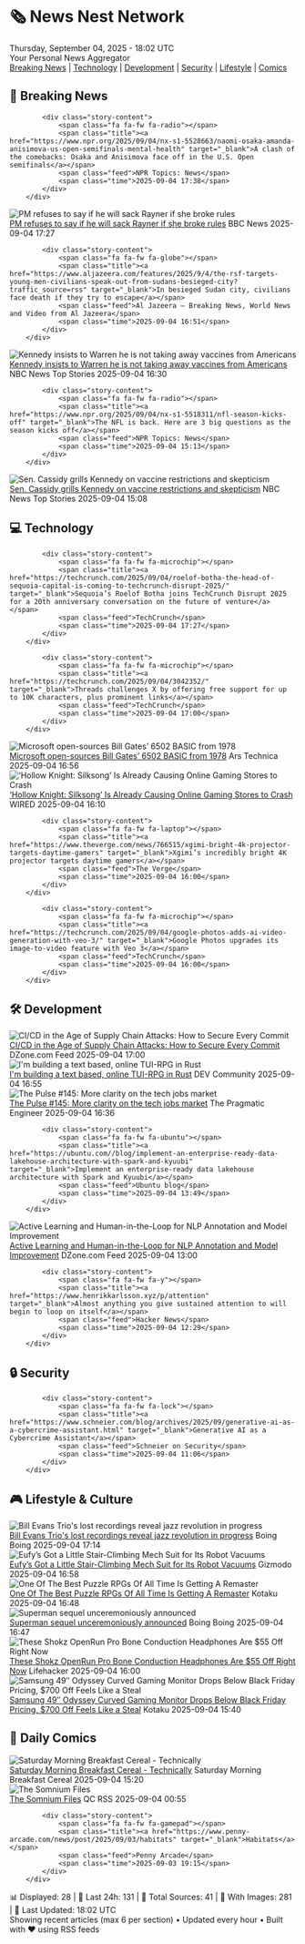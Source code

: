 <!-- Processing 54 RSS feeds at 2025-09-04 18:02:18 UTC -->
<!-- Processing: XKCD -->
<!-- Processing: Saturday Morning Breakfast Cereal -->
<!-- Processing: Cyanide & Happiness -->
<!-- Processing: BBC Breaking News -->
<!-- Processing: Al Jazeera Breaking News -->
<!-- Processing: NPR News -->
<!-- Processing: Reuters World News -->
<!-- Processing: Associated Press Breaking -->
<!-- Processing: NBC News Breaking -->
<!-- Processing: Guardian World News -->
<!-- Processing: Sky News World -->
<!-- Processing: TechCrunch -->
<!-- Processing: Ars Technica -->
<!-- Processing: O'Reilly Radar -->
<!-- Processing: Lobsters Python -->
<!-- Processing: DistroWatch -->
<!-- Processing: Linux.com -->
<!-- Processing: GitLab Blog -->
<!-- Processing: InfoQ -->
<!-- Processing: DZone -->
<!-- Processing: Kotaku -->
<!-- Processing: Boing Boing -->
<!-- Generated 11 new posts out of 22 feeds processed -->
<div class="newspaper-header">
    <h1 class="newspaper-title">🗞️ News Nest Network</h1>
    <div class="newspaper-date">Thursday, September 04, 2025 - 18:02 UTC</div>
    <div class="newspaper-subtitle">Your Personal News Aggregator</div>
</div>

<div class="newspaper-nav">
    <a href="#breaking">Breaking News</a> |
    <a href="#tech">Technology</a> |
    <a href="#dev">Development</a> |
    <a href="#security">Security</a> |
    <a href="#lifestyle">Lifestyle</a> |
    <a href="#webcomics">Comics</a>
</div>

<div class="news-section breaking-news" id="breaking">
<h2 class="section-header">🚨 Breaking News</h2>
<div class="stories-container">
<div class="story">
            
            <div class="story-content">
                <span class="fa fa-fw fa-radio"></span>
                <span class="title"><a href="https://www.npr.org/2025/09/04/nx-s1-5528663/naomi-osaka-amanda-anisimova-us-open-semifinals-mental-health" target="_blank">A clash of the comebacks: Osaka and Anisimova face off in the U.S. Open semifinals</a></span>
                <span class="feed">NPR Topics: News</span>
                <span class="time">2025-09-04 17:38</span>
            </div>
        </div>
<div class="story">
            <img src="https://ichef.bbci.co.uk/ace/standard/240/cpsprodpb/dd25/live/868b3430-89ae-11f0-84c8-99de564f0440.jpg" alt="PM refuses to say if he will sack Rayner if she broke rules" class="story-image" loading="lazy" onerror="this.style.display='none'">
            <div class="story-content">
                <span class="fa fa-fw fa-flag"></span>
                <span class="title"><a href="https://www.bbc.com/news/articles/ce321d2n45vo?at_medium=RSS&at_campaign=rss" target="_blank">PM refuses to say if he will sack Rayner if she broke rules</a></span>
                <span class="feed">BBC News</span>
                <span class="time">2025-09-04 17:27</span>
            </div>
        </div>
<div class="story">
            
            <div class="story-content">
                <span class="fa fa-fw fa-globe"></span>
                <span class="title"><a href="https://www.aljazeera.com/features/2025/9/4/the-rsf-targets-young-men-civilians-speak-out-from-sudans-besieged-city?traffic_source=rss" target="_blank">In besieged Sudan city, civilians face death if they try to escape</a></span>
                <span class="feed">Al Jazeera – Breaking News, World News and Video from Al Jazeera</span>
                <span class="time">2025-09-04 16:51</span>
            </div>
        </div>
<div class="story">
            <img src="https://media-cldnry.s-nbcnews.com/image/upload/t_fit_1500w/mpx/2704722219/2025_09/1757003401161_now_brk_warren_rfk_vaccines_250904_1920x1080-am6c1v.jpg" alt="Kennedy insists to Warren he is not taking away vaccines from Americans" class="story-image" loading="lazy" onerror="this.style.display='none'">
            <div class="story-content">
                <span class="fa fa-fw fa-broadcast-tower"></span>
                <span class="title"><a href="https://www.nbcnews.com/now/video/kennedy-insists-to-warren-he-is-not-taking-away-vaccines-from-americans-246711365787" target="_blank">Kennedy insists to Warren he is not taking away vaccines from Americans</a></span>
                <span class="feed">NBC News Top Stories</span>
                <span class="time">2025-09-04 16:30</span>
            </div>
        </div>
<div class="story">
            
            <div class="story-content">
                <span class="fa fa-fw fa-radio"></span>
                <span class="title"><a href="https://www.npr.org/2025/09/04/nx-s1-5518311/nfl-season-kicks-off" target="_blank">The NFL is back. Here are 3 big questions as the season kicks off</a></span>
                <span class="feed">NPR Topics: News</span>
                <span class="time">2025-09-04 15:13</span>
            </div>
        </div>
<div class="story">
            <img src="https://media-cldnry.s-nbcnews.com/image/upload/t_fit_1500w/mpx/2704722219/2025_09/1756998494480_now_brk_cassidy_kennedy_vaccines_250904_1920x1080-l22qh0.jpg" alt="Sen. Cassidy grills Kennedy on vaccine restrictions and skepticism" class="story-image" loading="lazy" onerror="this.style.display='none'">
            <div class="story-content">
                <span class="fa fa-fw fa-broadcast-tower"></span>
                <span class="title"><a href="https://www.nbcnews.com/now/video/sen-cassidy-grills-kennedy-on-vaccine-restrictions-and-skepticism-246699589769" target="_blank">Sen. Cassidy grills Kennedy on vaccine restrictions and skepticism</a></span>
                <span class="feed">NBC News Top Stories</span>
                <span class="time">2025-09-04 15:08</span>
            </div>
        </div>
</div>
</div>
<div class="news-section tech-news" id="tech">
<h2 class="section-header">💻 Technology</h2>
<div class="stories-container">
<div class="story">
            
            <div class="story-content">
                <span class="fa fa-fw fa-microchip"></span>
                <span class="title"><a href="https://techcrunch.com/2025/09/04/roelof-botha-the-head-of-sequoia-capital-is-coming-to-techcrunch-disrupt-2025/" target="_blank">Sequoia’s Roelof Botha joins TechCrunch Disrupt 2025 for a 20th anniversary conversation on the future of venture</a></span>
                <span class="feed">TechCrunch</span>
                <span class="time">2025-09-04 17:27</span>
            </div>
        </div>
<div class="story">
            
            <div class="story-content">
                <span class="fa fa-fw fa-microchip"></span>
                <span class="title"><a href="https://techcrunch.com/2025/09/04/3042352/" target="_blank">Threads challenges X by offering free support for up to 10K characters, plus prominent links</a></span>
                <span class="feed">TechCrunch</span>
                <span class="time">2025-09-04 17:00</span>
            </div>
        </div>
<div class="story">
            <img src="https://cdn.arstechnica.net/wp-content/uploads/2024/05/basic_apple_2-500x500.jpg" alt="Microsoft open-sources Bill Gates’ 6502 BASIC from 1978" class="story-image" loading="lazy" onerror="this.style.display='none'">
            <div class="story-content">
                <span class="fa fa-fw fa-cog"></span>
                <span class="title"><a href="https://arstechnica.com/gadgets/2025/09/microsoft-open-sources-bill-gates-6502-basic-from-1978/" target="_blank">Microsoft open-sources Bill Gates’ 6502 BASIC from 1978</a></span>
                <span class="feed">Ars Technica</span>
                <span class="time">2025-09-04 16:56</span>
            </div>
        </div>
<div class="story">
            <img src="https://media.wired.com/photos/68b9b74debac84a11c241098/master/pass/Silksong_Promo_03.jpg" alt="‘Hollow Knight: Silksong’ Is Already Causing Online Gaming Stores to Crash" class="story-image" loading="lazy" onerror="this.style.display='none'">
            <div class="story-content">
                <span class="fa fa-fw fa-bolt"></span>
                <span class="title"><a href="https://www.wired.com/story/hollow-knight-silksong-is-already-causing-online-gaming-stores-to-crash/" target="_blank">‘Hollow Knight: Silksong’ Is Already Causing Online Gaming Stores to Crash</a></span>
                <span class="feed">WIRED</span>
                <span class="time">2025-09-04 16:10</span>
            </div>
        </div>
<div class="story">
            
            <div class="story-content">
                <span class="fa fa-fw fa-laptop"></span>
                <span class="title"><a href="https://www.theverge.com/news/766515/xgimi-bright-4k-projector-targets-daytime-gamers" target="_blank">Xgimi’s incredibly bright 4K projector targets daytime gamers</a></span>
                <span class="feed">The Verge</span>
                <span class="time">2025-09-04 16:00</span>
            </div>
        </div>
<div class="story">
            
            <div class="story-content">
                <span class="fa fa-fw fa-microchip"></span>
                <span class="title"><a href="https://techcrunch.com/2025/09/04/google-photos-adds-ai-video-generation-with-veo-3/" target="_blank">Google Photos upgrades its image-to-video feature with Veo 3</a></span>
                <span class="feed">TechCrunch</span>
                <span class="time">2025-09-04 16:00</span>
            </div>
        </div>
</div>
</div>
<div class="news-section dev-news" id="dev">
<h2 class="section-header">🛠️ Development</h2>
<div class="stories-container">
<div class="story">
            <img src="https://dz2cdn1.dzone.com/thumbnail?fid=18595820&w=600" alt="CI/CD in the Age of Supply Chain Attacks: How to Secure Every Commit" class="story-image" loading="lazy" onerror="this.style.display='none'">
            <div class="story-content">
                <span class="fa fa-fw fa-newspaper"></span>
                <span class="title"><a href="https://dzone.com/articles/ci-cd-pipeline-security-supply-chain" target="_blank">CI/CD in the Age of Supply Chain Attacks: How to Secure Every Commit</a></span>
                <span class="feed">DZone.com Feed</span>
                <span class="time">2025-09-04 17:00</span>
            </div>
        </div>
<div class="story">
            <img src="https://media2.dev.to/dynamic/image/width=800%2Cheight=%2Cfit=scale-down%2Cgravity=auto%2Cformat=auto/https%3A%2F%2Fdev-to-uploads.s3.amazonaws.com%2Fuploads%2Farticles%2Fw3k1j0ky16t3snf4sb8p.jpg" alt="I&#x27;m building a text based, online TUI-RPG in Rust" class="story-image" loading="lazy" onerror="this.style.display='none'">
            <div class="story-content">
                <span class="fa fa-fw fa-code"></span>
                <span class="title"><a href="https://dev.to/smallcabbage/im-building-a-text-based-online-tui-rpg-in-rust-4mdc" target="_blank">I&#x27;m building a text based, online TUI-RPG in Rust</a></span>
                <span class="feed">DEV Community</span>
                <span class="time">2025-09-04 16:55</span>
            </div>
        </div>
<div class="story">
            <img src="https://substack-post-media.s3.amazonaws.com/public/images/9e05c732-5a39-4e77-8741-615136d2031b_420x300.png" alt="The Pulse #145: More clarity on the tech jobs market" class="story-image" loading="lazy" onerror="this.style.display='none'">
            <div class="story-content">
                <span class="fa fa-fw fa-wrench"></span>
                <span class="title"><a href="https://newsletter.pragmaticengineer.com/p/the-pulse-145-more-clarity-on-the" target="_blank">The Pulse #145: More clarity on the tech jobs market</a></span>
                <span class="feed">The Pragmatic Engineer</span>
                <span class="time">2025-09-04 16:36</span>
            </div>
        </div>
<div class="story">
            
            <div class="story-content">
                <span class="fa fa-fw fa-ubuntu"></span>
                <span class="title"><a href="https://ubuntu.com//blog/implement-an-enterprise-ready-data-lakehouse-architecture-with-spark-and-kyuubi" target="_blank">Implement an enterprise-ready data lakehouse architecture with Spark and Kyuubi</a></span>
                <span class="feed">Ubuntu blog</span>
                <span class="time">2025-09-04 13:49</span>
            </div>
        </div>
<div class="story">
            <img src="https://dz2cdn1.dzone.com/thumbnail?fid=18595111&w=600" alt="Active Learning and Human-in-the-Loop for NLP Annotation and Model Improvement" class="story-image" loading="lazy" onerror="this.style.display='none'">
            <div class="story-content">
                <span class="fa fa-fw fa-newspaper"></span>
                <span class="title"><a href="https://dzone.com/articles/active-learning-nlp-annotation" target="_blank">Active Learning and Human-in-the-Loop for NLP Annotation and Model Improvement</a></span>
                <span class="feed">DZone.com Feed</span>
                <span class="time">2025-09-04 13:00</span>
            </div>
        </div>
<div class="story">
            
            <div class="story-content">
                <span class="fa fa-fw fa-y"></span>
                <span class="title"><a href="https://www.henrikkarlsson.xyz/p/attention" target="_blank">Almost anything you give sustained attention to will begin to loop on itself</a></span>
                <span class="feed">Hacker News</span>
                <span class="time">2025-09-04 12:29</span>
            </div>
        </div>
</div>
</div>
<div class="news-section security-news" id="security">
<h2 class="section-header">🔒 Security</h2>
<div class="stories-container">
<div class="story">
            
            <div class="story-content">
                <span class="fa fa-fw fa-lock"></span>
                <span class="title"><a href="https://www.schneier.com/blog/archives/2025/09/generative-ai-as-a-cybercrime-assistant.html" target="_blank">Generative AI as a Cybercrime Assistant</a></span>
                <span class="feed">Schneier on Security</span>
                <span class="time">2025-09-04 11:06</span>
            </div>
        </div>
</div>
</div>
<div class="news-section lifestyle-news" id="lifestyle">
<h2 class="section-header">🎮 Lifestyle & Culture</h2>
<div class="stories-container">
<div class="story">
            <img src="https://i0.wp.com/boingboing.net/wp-content/uploads/2025/09/BillEvansTrio_HauntedHeart_LP_Product-Shot.jpeg?fit=1200%2C1200&amp;quality=60&amp;ssl=1" alt="Bill Evans Trio&#x27;s lost recordings reveal jazz revolution in progress" class="story-image" loading="lazy" onerror="this.style.display='none'">
            <div class="story-content">
                <span class="fa fa-fw fa-arrow-right"></span>
                <span class="title"><a href="https://boingboing.net/2025/09/04/bill-evans-trios-lost-recordings-reveal-jazz-revolution-in-progress.html" target="_blank">Bill Evans Trio&#x27;s lost recordings reveal jazz revolution in progress</a></span>
                <span class="feed">Boing Boing</span>
                <span class="time">2025-09-04 17:14</span>
            </div>
        </div>
<div class="story">
            <img src="https://gizmodo.com/app/uploads/2025/09/MarsWalker-going-up.jpg" alt="Eufy’s Got a Little Stair-Climbing Mech Suit for Its Robot Vacuums" class="story-image" loading="lazy" onerror="this.style.display='none'">
            <div class="story-content">
                <span class="fa fa-fw fa-computer"></span>
                <span class="title"><a href="https://gizmodo.com/eufys-got-a-little-stair-climbing-mech-suit-for-its-robot-vacuums-2000653284" target="_blank">Eufy’s Got a Little Stair-Climbing Mech Suit for Its Robot Vacuums</a></span>
                <span class="feed">Gizmodo</span>
                <span class="time">2025-09-04 16:58</span>
            </div>
        </div>
<div class="story">
            <img src="https://kotaku.com/app/uploads/2025/09/pq2.jpg" alt="One Of The Best Puzzle RPGs Of All Time Is Getting A Remaster" class="story-image" loading="lazy" onerror="this.style.display='none'">
            <div class="story-content">
                <span class="fa fa-fw fa-gamepad"></span>
                <span class="title"><a href="https://kotaku.com/puzzle-quest-immortal-edition-match-3-remaster-2000623170" target="_blank">One Of The Best Puzzle RPGs Of All Time Is Getting A Remaster</a></span>
                <span class="feed">Kotaku</span>
                <span class="time">2025-09-04 16:48</span>
            </div>
        </div>
<div class="story">
            <img src="https://boingboing.net/wp-content/uploads/2024/12/david-corenswet-as-superman-in-costume-bleeding-in-the-snow-in-superman-2025-movie-jpg.avif" alt="Superman sequel unceremoniously announced" class="story-image" loading="lazy" onerror="this.style.display='none'">
            <div class="story-content">
                <span class="fa fa-fw fa-arrow-right"></span>
                <span class="title"><a href="https://boingboing.net/2025/09/04/superman-sequel-unceremoniously-announced.html" target="_blank">Superman sequel unceremoniously announced</a></span>
                <span class="feed">Boing Boing</span>
                <span class="time">2025-09-04 16:47</span>
            </div>
        </div>
<div class="story">
            <img src="https://lifehacker.com/imagery/articles/01JXJP0T65E1HBE5SC5MD20ZK7/hero-image.png" alt="These Shokz OpenRun Pro Bone Conduction Headphones Are $55 Off Right Now" class="story-image" loading="lazy" onerror="this.style.display='none'">
            <div class="story-content">
                <span class="fa fa-fw fa-life-ring"></span>
                <span class="title"><a href="https://lifehacker.com/tech/shokz-open-run-pro-bone-conduction-headphones-sale-amazon?utm_medium=RSS" target="_blank">These Shokz OpenRun Pro Bone Conduction Headphones Are $55 Off Right Now</a></span>
                <span class="feed">Lifehacker</span>
                <span class="time">2025-09-04 16:00</span>
            </div>
        </div>
<div class="story">
            <img src="https://kotaku.com/app/uploads/2025/09/SamsungOdysseyG9.jpg" alt="Samsung 49″ Odyssey Curved Gaming Monitor Drops Below Black Friday Pricing, $700 Off Feels Like a Steal" class="story-image" loading="lazy" onerror="this.style.display='none'">
            <div class="story-content">
                <span class="fa fa-fw fa-gamepad"></span>
                <span class="title"><a href="https://kotaku.com/samsung-49%e2%80%b3-odyssey-curved-gaming-monitor-drops-below-black-friday-pricing-700-off-feels-like-a-steal-2000622791" target="_blank">Samsung 49″ Odyssey Curved Gaming Monitor Drops Below Black Friday Pricing, $700 Off Feels Like a Steal</a></span>
                <span class="feed">Kotaku</span>
                <span class="time">2025-09-04 15:40</span>
            </div>
        </div>
</div>
</div>
<div class="news-section webcomics-section" id="webcomics">
<h2 class="section-header">🎨 Daily Comics</h2>
<div class="stories-container">
<div class="story">
            <img src="https://www.smbc-comics.com/comics/1756846973-20250904.png" alt="Saturday Morning Breakfast Cereal - Technically" class="story-image" loading="lazy" onerror="this.style.display='none'">
            <div class="story-content">
                <span class="fa fa-fw fa-smile"></span>
                <span class="title"><a href="https://www.smbc-comics.com/comic/technically" target="_blank">Saturday Morning Breakfast Cereal - Technically</a></span>
                <span class="feed">Saturday Morning Breakfast Cereal</span>
                <span class="time">2025-09-04 15:20</span>
            </div>
        </div>
<div class="story">
            <img src="http://www.questionablecontent.net/comics/5650.png" alt="The Somnium Files" class="story-image" loading="lazy" onerror="this.style.display='none'">
            <div class="story-content">
                <span class="fa fa-fw fa-music"></span>
                <span class="title"><a href="http://questionablecontent.net/view.php?comic=5650" target="_blank">The Somnium Files</a></span>
                <span class="feed">QC RSS</span>
                <span class="time">2025-09-04 00:55</span>
            </div>
        </div>
<div class="story">
            
            <div class="story-content">
                <span class="fa fa-fw fa-gamepad"></span>
                <span class="title"><a href="https://www.penny-arcade.com/news/post/2025/09/03/habitats" target="_blank">Habitats</a></span>
                <span class="feed">Penny Arcade</span>
                <span class="time">2025-09-03 19:15</span>
            </div>
        </div>
</div>
</div>

<div class="newspaper-footer">
    <div class="stats">
        📊 Displayed: 28 | 📅 Last 24h: 131 | 📡 Total Sources: 41 | 📸 With Images: 281 |
        🔄 Last Updated: 18:02 UTC
    </div>
    <div class="footer-note">
        Showing recent articles (max 6 per section) • Updated every hour • Built with ❤️ using RSS feeds
    </div>
</div>
